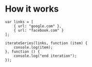 ﻿How it works
============

```
var links = [
    { url: "google.com" },
    { url: "facebook.com" }
];

iterateSeries(links, function (item) {
    console.log(item);
}, function () {
    console.log("end iteration");
});
```
